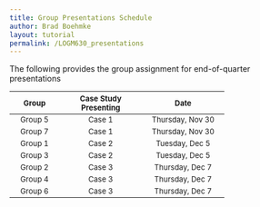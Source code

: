 ```yaml
---
title: Group Presentations Schedule
author: Brad Boehmke
layout: tutorial
permalink: /LOGM630_presentations
---
```


The following provides the group assignment for end-of-quarter presentations

<div id="presentation-schedule" class="section level1" style="width: 75%;">
<table style="font-size:13px;">
<col width="20%">
<col width="33%">
<col width="33%">
<thead>
<tr class="header">
<th align="center">Group</th>
<th align="center">Case Study Presenting</th>
<th align="center">Date</th>
</tr>
</thead>
<tbody>
<tr class="odd">
<td align="center" valign="top">Group 5</td>
<td align="center" valign="top">Case 1 </td>
<td align="center" valign="top">Thursday, Nov 30 </td>
</tr>
<tr class="even">
<td align="center" valign="top">Group 7</td>
<td align="center" valign="top">Case 1 </td>
<td align="center" valign="top">Thursday, Nov 30 </td>
</tr>
<tr class="odd">
<td align="center" valign="top">Group 1</td>
<td align="center" valign="top">Case 2 </td>
<td align="center" valign="top">Tuesday, Dec 5 </td>
</tr>
<tr class="even">
<td align="center" valign="top">Group 3</td>
<td align="center" valign="top">Case 2 </td>
<td align="center" valign="top">Tuesday, Dec 5 </td>
</tr>
<tr class="odd">
<td align="center" valign="top">Group 2</td>
<td align="center" valign="top">Case 3 </td>
<td align="center" valign="top">Thursday, Dec 7 </td>
</tr>
<tr class="even">
<td align="center" valign="top">Group 4</td>
<td align="center" valign="top">Case 3 </td>
<td align="center" valign="top">Thursday, Dec 7 </td>
</tr>
<tr class="odd">
<td align="center" valign="top">Group 6</td>
<td align="center" valign="top">Case 3 </td>
<td align="center" valign="top">Thursday, Dec 7 </td>
</tr>
</tbody>
</table>
</div>
